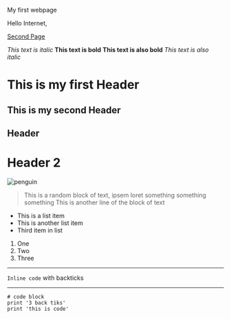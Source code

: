 My first webpage

Hello Internet,

[Second Page](https://mjbenn10.github.io/cse15l-lab-reports/secondindex.html)

*This text is italic*
**This text is bold**
__This text is also bold__
_This text is also italic_

# This is my first Header
## This is my second Header

Header 
-------

Header 2
========

![penguin](https://media.istockphoto.com/photos/gentoo-penguin-walking-in-snow-in-antarctica-picture-id533995902?b=1&k=20&m=533995902&s=170667a&w=0&h=iI_6wIrEewrbsa5UacU2EMlKrbfUcaHKhpQAjoZACwk=)

> This is a random block of text, ipsem loret something something something 
> This is another line of the block of text 

* This is a list item
* This is another list item 
* Third item in list

1. One
2. Two 
3. Three

---
`Inline code` with backticks

--- 


```
# code block 
print '3 back tiks'
print 'this is code'
```


